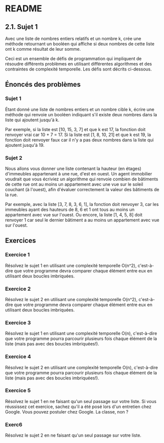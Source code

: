 # README
## 2.1. Sujet 1
Avec une liste de nombres entiers relatifs et un nombre k, crée une méthode retournant un booléen qui affiche si deux nombres de cette liste ont k comme résultat de leur somme.

Ceci est un ensemble de défis de programmation qui impliquent de résoudre différents problèmes en utilisant différentes algorithmes et des contraintes de complexité temporelle. Les défis sont décrits ci-dessous.

## Énoncés des problèmes

### Sujet 1

Étant donné une liste de nombres entiers et un nombre cible k, écrire une méthode qui renvoie un booléen indiquant s'il existe deux nombres dans la liste qui ajoutent jusqu'à k.

Par exemple, si la liste est [10, 15, 3, 7] et que k est 17, la fonction doit renvoyer vrai car 10 + 7 = 17. Si la liste est [1, 8, 10, 21] et que k est 19, la fonction doit renvoyer faux car il n'y a pas deux nombres dans la liste qui ajoutent jusqu'à 19.

### Sujet 2

Nous allons vous donner une liste contenant la hauteur (en étages) d'immeubles appartenant à une rue, d'est en ouest. Un agent immobilier voudrait que vous écriviez un algorithme qui renvoie combien de bâtiments de cette rue ont au moins un appartement avec une vue sur le soleil couchant (à l'ouest), afin d'évaluer correctement la valeur des bâtiments de la rue.

Par exemple, avec la liste [3, 7, 8, 3, 6, 1], la fonction doit renvoyer 3, car les immeubles ayant des hauteurs de 8, 6 et 1 ont tous au moins un appartement avec vue sur l'ouest. Ou encore, la liste [1, 4, 5, 8] doit renvoyer 1 car seul le dernier bâtiment a au moins un appartement avec vue sur l'ouest.

## Exercices

### Exercice 1

Résolvez le sujet 1 en utilisant une complexité temporelle O(n^2), c'est-à-dire que votre programme devra comparer chaque élément entre eux en utilisant deux boucles imbriquées.

### Exercice 2

Résolvez le sujet 2 en utilisant une complexité temporelle O(n^2), c'est-à-dire que votre programme devra comparer chaque élément entre eux en utilisant deux boucles imbriquées.

### Exercice 3

Résolvez le sujet 1 en utilisant une complexité temporelle O(n), c'est-à-dire que votre programme pourra parcourir plusieurs fois chaque élément de la liste (mais pas avec des boucles imbriquées!).

### Exercice 4

Résolvez le sujet 2 en utilisant une complexité temporelle O(n), c'est-à-dire que votre programme pourra parcourir plusieurs fois chaque élément de la liste (mais pas avec des boucles imbriquées!).

### Exercice 5

Résolvez le sujet 1 en ne faisant qu'un seul passage sur votre liste. Si vous réussissez cet exercice, sachez qu'il a été posé lors d'un entretien chez Google. Vous pouvez postuler chez Google. La classe, non ?

### Exerc6

Résolvez le sujet 2 en ne faisant qu'un seul passage sur votre liste.